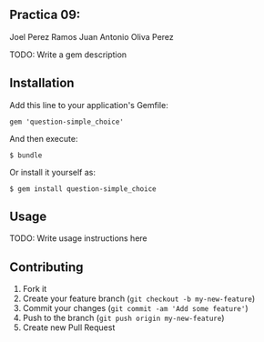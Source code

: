 ## Practica 09:

Joel Perez Ramos
Juan Antonio Oliva Perez

TODO: Write a gem description

## Installation

Add this line to your application's Gemfile:

    gem 'question-simple_choice'

And then execute:

    $ bundle

Or install it yourself as:

    $ gem install question-simple_choice

## Usage

TODO: Write usage instructions here

## Contributing

1. Fork it
2. Create your feature branch (`git checkout -b my-new-feature`)
3. Commit your changes (`git commit -am 'Add some feature'`)
4. Push to the branch (`git push origin my-new-feature`)
5. Create new Pull Request
